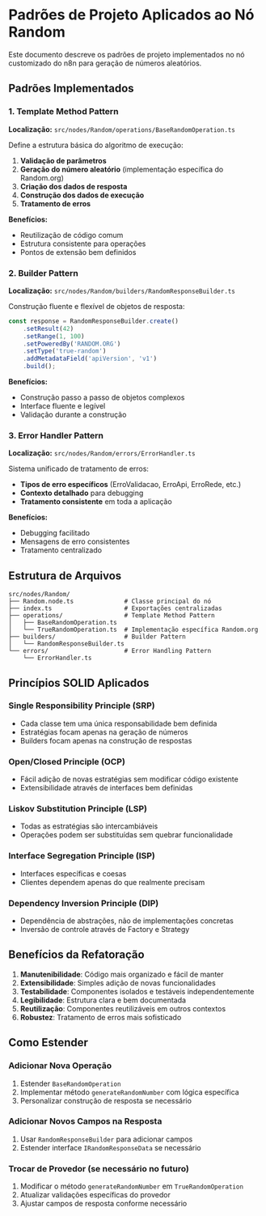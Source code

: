 # Padrões de Projeto Aplicados ao Nó Random

Este documento descreve os padrões de projeto implementados no nó customizado do n8n para geração de números aleatórios.

## Padrões Implementados

### 1. Template Method Pattern
**Localização:** `src/nodes/Random/operations/BaseRandomOperation.ts`

Define a estrutura básica do algoritmo de execução:

1. **Validação de parâmetros**
2. **Geração do número aleatório** (implementação específica do Random.org)
3. **Criação dos dados de resposta**
4. **Construção dos dados de execução**
5. **Tratamento de erros**

**Benefícios:**
- Reutilização de código comum
- Estrutura consistente para operações
- Pontos de extensão bem definidos

### 2. Builder Pattern
**Localização:** `src/nodes/Random/builders/RandomResponseBuilder.ts`

Construção fluente e flexível de objetos de resposta:

```typescript
const response = RandomResponseBuilder.create()
    .setResult(42)
    .setRange(1, 100)
    .setPoweredBy('RANDOM.ORG')
    .setType('true-random')
    .addMetadataField('apiVersion', 'v1')
    .build();
```

**Benefícios:**
- Construção passo a passo de objetos complexos
- Interface fluente e legível
- Validação durante a construção

### 3. Error Handler Pattern
**Localização:** `src/nodes/Random/errors/ErrorHandler.ts`

Sistema unificado de tratamento de erros:

- **Tipos de erro específicos** (ErroValidacao, ErroApi, ErroRede, etc.)
- **Contexto detalhado** para debugging
- **Tratamento consistente** em toda a aplicação

**Benefícios:**
- Debugging facilitado
- Mensagens de erro consistentes
- Tratamento centralizado

## Estrutura de Arquivos

```
src/nodes/Random/
├── Random.node.ts              # Classe principal do nó
├── index.ts                    # Exportações centralizadas
├── operations/                 # Template Method Pattern
│   ├── BaseRandomOperation.ts
│   └── TrueRandomOperation.ts  # Implementação específica Random.org
├── builders/                   # Builder Pattern
│   └── RandomResponseBuilder.ts
└── errors/                     # Error Handling Pattern
    └── ErrorHandler.ts
```

## Princípios SOLID Aplicados

### Single Responsibility Principle (SRP)
- Cada classe tem uma única responsabilidade bem definida
- Estratégias focam apenas na geração de números
- Builders focam apenas na construção de respostas

### Open/Closed Principle (OCP)
- Fácil adição de novas estratégias sem modificar código existente
- Extensibilidade através de interfaces bem definidas

### Liskov Substitution Principle (LSP)
- Todas as estratégias são intercambiáveis
- Operações podem ser substituídas sem quebrar funcionalidade

### Interface Segregation Principle (ISP)
- Interfaces específicas e coesas
- Clientes dependem apenas do que realmente precisam

### Dependency Inversion Principle (DIP)
- Dependência de abstrações, não de implementações concretas
- Inversão de controle através de Factory e Strategy

## Benefícios da Refatoração

1. **Manutenibilidade**: Código mais organizado e fácil de manter
2. **Extensibilidade**: Simples adição de novas funcionalidades
3. **Testabilidade**: Componentes isolados e testáveis independentemente
4. **Legibilidade**: Estrutura clara e bem documentada
5. **Reutilização**: Componentes reutilizáveis em outros contextos
6. **Robustez**: Tratamento de erros mais sofisticado

## Como Estender

### Adicionar Nova Operação
1. Estender `BaseRandomOperation`
2. Implementar método `generateRandomNumber` com lógica específica
3. Personalizar construção de resposta se necessário

### Adicionar Novos Campos na Resposta
1. Usar `RandomResponseBuilder` para adicionar campos
2. Estender interface `IRandomResponseData` se necessário

### Trocar de Provedor (se necessário no futuro)
1. Modificar o método `generateRandomNumber` em `TrueRandomOperation`
2. Atualizar validações específicas do provedor
3. Ajustar campos de resposta conforme necessário